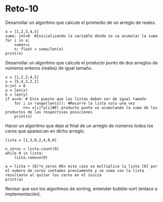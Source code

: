 # Reto-10
Desarrollar un algoritmo que calcule el promedio de un arreglo de reales.
```
a = [1,2,3,4,5] 
suma: int=0  #Inicializando la variable donde se va acumular la suma 
for i in a:
    suma+=i
    n: float = suma/len(a)
print(n)
```
Desarrollar un algoritmo que calcule el producto punto de dos arreglos de números enteros (reales) de igual tamaño.
```
x = [1,2,3,4,5]
y = [5,4,3,2,1]
n:int = 0 
a = len(x)
b = len(y)
if a==b: # Esto puesto que las listas deben ser de igual tamaño
    for i in range(len(x)): #Recorre la lista solo una vez
        n+= x[i]*y[i]#El producto punto va acumulando la suma de los productos de las respectivas posiciones
    print(n)    
```
Hacer un algoritmo que deje al final de un arreglo de números todos los ceros que aparezcan en dicho arreglo.
```
lista = [1,3,0,2,4,0,0]

n_zeros = lista.count(0)
while 0 in lista:
    lista.remove(0)

a = lista + [0]*n_zeros #En este caso se multiplica la lista [0] por el numero de ceros contados previamente y se suma con la lista resultante al quitar los ceros en el inicio 
print(a)
```
Revisar que son los algoritmos de sorting, entender bubble-sort (enlace a implementación).
